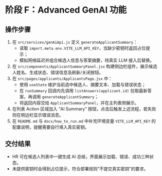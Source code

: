 # 阶段 F：Advanced GenAI 功能

## 操作步骤
1. 在 `src/services/genAiApi.js` 定义 `generateApplicantSummary`：
   - 读取 `import.meta.env.VITE_LLM_API_KEY`，当缺少密钥时返回占位提示；
   - 模拟网络延迟并组合候选人信息与答案摘要，待真实 LLM 接入后替换。
2. 在 `src/components/ApplicantSummaryPanel.jsx` 构建侧边栏组件，展示候选人姓名、生成状态、错误信息及刷新/关闭按钮。
3. 在 `src/pages/applicants/ApplicantsPage.jsx` 中：
   - 使用 `useState` 维护当前选中候选人、摘要文本、加载与错误状态；
   - 在 `runSummary` 回调内先调用 `listAnswers(applicant.id)` 拉取最新答案，再调用 `generateApplicantSummary`；
   - 将返回内容交给 `ApplicantSummaryPanel`，并在主列表侧展示。
4. 在列表 Action 区域加入 “AI Summary” 按钮，点击后触发上述流程，若失败则在侧边栏显示错误消息。
5. 在 `README.md` 与 `docs/how_to_run.md` 中补充环境变量 `VITE_LLM_API_KEY` 的配置说明，提醒需要自行填入真实密钥。

## 交付结果
- HR 可在候选人列表中一键生成 AI 总结，界面展示加载、错误、成功三种状态。
- 未提供密钥时会得到占位提示，符合部署规则“不提交真实密钥”的要求。
